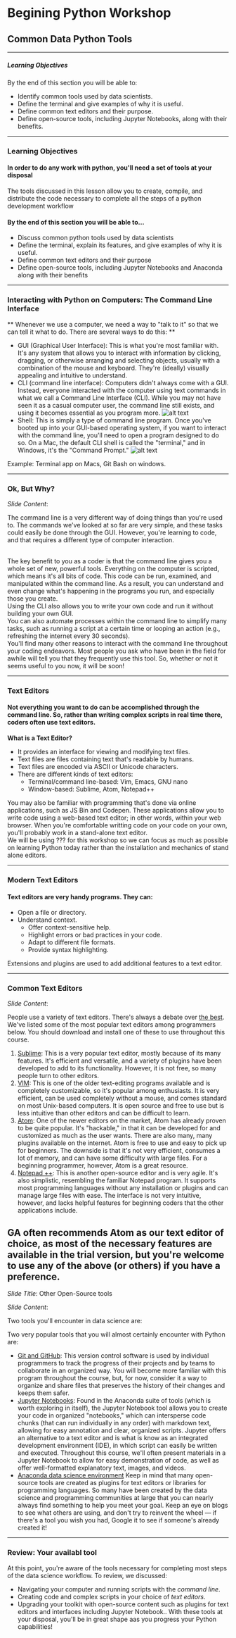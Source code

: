 # Begining Python Workshop
## Common Data Python Tools

----------------------------------

##### Learning Objectives
By the end of this section you will be able to:
* Identify common tools used by data scientists.
* Define the terminal and give examples of why it is useful.
* Define common text editors and their purpose.
* Define open-source tools, including Jupyter Notebooks, along with their benefits.

----------------------------------
<!--
### Slideshow

#### In order to do work with python over time, you'll need a set of tools at your disposal
The tools discussed in this lesson allow you to create, compile, and distribute the code necessary to complete all the steps of a python development workflow. We will look at:

- The terminal (also referred to as Command Line or Command Prompt).
- Text editors, including Sublime and Atom.
- Open-source tools such as the Jupyter Notebook IDE
- Python environments such as Anaconda  

----------------------------------
-->

### Learning Objectives

#### In order to do any work with python, you'll need a set of tools at your disposal
The tools discussed in this lesson allow you to create, compile, and distribute the code necessary to complete all the steps of a python development workflow

#### By the end of this section you will be able to...

+ Discuss common python tools used by data scientists
+ Define the terminal, explain its features, and give examples of why it is useful.
+ Define common text editors and their purpose
+ Define open-source tools, including Jupyter Notebooks and Anaconda along with their benefits

----------------------------------

### Interacting with Python on Computers: The Command Line Interface


** Whenever we use a computer, we need a way to "talk to it" so that we can tell it what to do. There are several ways to do this: **
- GUI (Graphical User Interface): This is what you're most familiar with. It's any system that allows you to interact with information by clicking, dragging, or otherwise arranging and selecting objects, usually with a combination of the mouse and keyboard. They're (ideally) visually appealing and intuitive to understand.
- CLI (command line interface): Computers didn't always come with a GUI. Instead, everyone interacted with the computer using text commands in what we call a Command Line Interface (CLI). While you may not have seen it as a casual computer user, the command line still exists, and using it becomes essential as you program more.
![alt text](assets/cli.png "The Command Line Interface")
- Shell: This is simply a type of command line program. Once you've booted up into your GUI-based operating system, if you want to interact with the command line, you'll need to open a program designed to do so. On a Mac, the default CLI shell is called the "terminal," and in Windows, it's the "Command Prompt."
![alt text](assets/terminal.png "Terminal")

Example: Terminal app on Macs, Git Bash on windows.  
<!--
*NOTE: The following slides include commands that may behave differently on Windows computers. [Bash](https://www.gnu.org/software/bash/) is a free Unix shell that allows the Windows command line to use many of the same commands. You can also [learn more about the Windows CLI itself](https://www.google.com/url?sa=t&rct=j&q=&esrc=s&source=web&cd=3&cad=rja&uact=8&ved=0ahUKEwjX1vz4n8rUAhXC7D4KHfVaBZcQFggsMAI&url=https%3A%2F%2Fcommandwindows.com%2Fcommand3.htm&usg=AFQjCNGWUZPreYMfxE_IbAljVKcC5gXspA&sig2=axivxJhs6yrk1_FepckxzQ), if you'd rather go that route.*
-->
<!--
----------------------------------
--> 

<!--
_Slide Title_:  Navigating in the CLI: Paths
-->
<!--
Every file or folder in a file system can be read, written, and deleted by referencing its position inside the file system.
-->
<!--
When we talk about the position of a file or a folder in a file system, we refer to its "path." There are a couple of different kinds of paths we can use to refer to a file: the absolute path and the relative path.

- **Absolute path:** The  specific location of a file or folder from the root directory, typically shown as /. The root directory is the starting point from which all other folders are defined. It is *not* normally the same as your home directory, which is usually found at `/Users/[Your Username]`.
- **Relative path:** A reference to a file or folder relative to your current position or the present working directory (`pwd`).

In the CLI:
- `pwd` (stands for "print working directory") shows you the absolute path of the directory you are currently in.
- `cd` is the command to "change directory."
  - By itself, `cd` takes you back to the home directory.
  - `cd` + *path* will navigate from wherever you are to the new path — so, if you're in folder A and want to navigate into folder B, type `cd B`.
  - `cd ..` will navigate you one directory back up the path.
  - To indicate the absolute path (and jump directly to any directory without navigating through each folder), add a */* to the beginning of the path. Without a */*, the CLI will interpret the path as looking for a subfolder.
- `~` (tilde) is a reference to the home directory, so ```cd ~``` takes you "home," and ```~/directoryname``` takes you to a directory branching off the home directory.
-->
<!--
----------------------------------
-->
<!--
### Examples of Absolute and Relatives Paths

#### Below are some examples that use relative and absolute paths to complete the same action:
1. My present location is ```/folder/subfolder``` and now I want to change directory to ```/folder```
- Using a relative path: ```cd ..```
- Using an absolute path: ```cd /folder```
2. My present location is ```/folder/subfolder``` and I want to change the location to ```/folder/othersubfolder```
- Using a relative path: ```cd ../othersubfolder```
- Using an absolute path: ```cd /folder/othersubfolder```


*Note: Directory is an important term that's often used interchangeably with folder. Although they are not exactly the same, when we say "navigate to your project directory," think of it as "navigate to your project folder."*

----------------------------------
_Slide Title_:  Useful Commands in the CLI

_Slide Content_:

Here are some useful commands to use within the CLI:
 - To stop a script that is currently running, press `Ctrl-C`. (Try this out by typing `ping 127.0.0.1`, which basically sends a message to your computer asking if it's awake. It will keep pinging until you type `Ctrl-C`.)
 - To open a file, use `open` and then the file name (or path, if you're not already in that folder): `open file.txt` or `open subfolder/file.txt`.
 - `ls` lists the files and directories in the current folder (or any folder if you list the path as well: ```ls /Applications```)
  - `ls -a` also shows the files that are currently hidden.
 - Create a new file: ```touch filename```
 - Remove a file: ```rm filename```
 - Create a new directory: ```mkdir foldername```
 - Remove a directory: ```rm -r foldername``` (the ```-r``` tells the computer to remove the folder AND any files/folders within it)
 - The asterisk (&ast;) indicates a wildcard character: ```ls *;i*;``` looks for any file or directory with the letter "i" in the name.

 -->
 
----------------------------------

### Ok, But Why?

_Slide Content_:

The command line is a very different way of doing things than you're used to. The commands we've looked at so far are very simple, and these tasks could easily be done through the GUI. However, you're learning to code, and that requires a different type of computer interaction.

<br>
The key benefit to you as a coder is that the command line gives you a whole set of new, powerful tools. Everything on the computer is scripted, which means it's all bits of code. This code can be run, examined, and manipulated within the command line. As a result, you can understand and even change what's happening in the programs you run, and especially those you create.
<br>
Using the CLI also allows you to write your own code and run it without building your own GUI.
<br>
You can also automate processes within the command line to simplify many tasks, such as running a script at a certain time or looping an action (e.g., refreshing the internet every 30 seconds).
<br>
You'll find many other reasons to interact with the command line throughout your coding endeavors. Most people you ask who have been in the field for awhile will tell you that they frequently use this tool. So, whether or not it seems useful to you now, it will be soon!

----------------------------------



### Text Editors

#### Not everything you want to do can be accomplished through the command line. So, rather than writing complex scripts in real time there, coders often use text editors.

**What is a Text Editor?**

- It provides an interface for viewing and modifying text files.
- Text files are files containing text that's readable by humans.
- Text files are encoded via ASCII or Unicode characters.
- There are different kinds of text editors:
  - Terminal/command line-based: Vim, Emacs, GNU nano
  - Window-based: Sublime, Atom, Notepad++

You may also be familiar with programming that's done via online applications, such as JS Bin and Codepen. These applications allow you to write code using a web-based text editor; in other words, within your web browser. When you're comfortable writting code on your code on your own, you'll probably work in a stand-alone text editor.
<br>
We will be using ??? for this workshop so we can focus as much as possible on learning Python today rather than the installation and mechanics of stand alone editors.


----------------------------------

### Modern Text Editors

#### Text editors are very handy programs. They can:

- Open a file or directory.
- Understand context.
  - Offer context-sensitive help.
  - Highlight errors or bad practices in your code.
  - Adapt to different file formats.
  - Provide syntax highlighting.

Extensions and plugins are used to add additional features to a text editor.

<!--
----------------------------------

### Types of Text Files

#### Text editors can understand, interpret, and edit a wide variety of text files.

Some examples are:
- Plaintext (`.txt`)
- Markdown (`.md`)
- CSV (`.csv`)
- Various programming languages, each with their own set of rules, keywords, operators, and syntax:
  - Python
  - CSS
  - JavaScript
  - Ruby
  - BASH
  - SQL
-->

----------------------------------

### Common Text Editors

_Slide Content_:

People use a variety of text editors. There's always a debate over [the best](http://blog.liveedu.tv/10-best-text-editors-programming-2016/). We've listed some of the most popular text editors among programmers below. You should download and install one of these to use throughout this course.

1. [Sublime](https://www.sublimetext.com/): This is a very popular text editor, mostly because of its many features. It's efficient and versatile, and a variety of plugins have been developed to add to its functionality. However, it is not free, so many people turn to other editors.
2. [VIM](http://www.vim.org/): This is one of the older text-editing programs available and is completely customizable, so it's popular among enthusiasts. It is very efficient, can be used completely without a mouse, and comes standard on most Unix-based computers. It is open source and free to use but is less intuitive than other editors and can be difficult to learn.
3. [Atom](https://atom.io/): One of the newer editors on the market, Atom has already proven to be quite popular. It's "hackable," in that it can be developed for and customized as much as the user wants. There are also many, many plugins available on the internet. Atom is free to use and easy to pick up for beginners. The downside is that it's not very efficient, consumes a lot of memory, and can have some difficulty with large files. For a beginning programmer, however, Atom is a great resource.
4. [Notepad ++](https://notepad-plus-plus.org/features/): This is another open-source editor and is very agile. It's also simplistic, resembling the familiar Notepad program. It supports most programming languages without any installation or plugins and can manage large files with ease. The interface is not very intuitive, however, and lacks helpful features for beginning coders that the other applications include.

GA often recommends Atom as our text editor of choice, as most of the necessary features are available in the trial version, but you're welcome to use any of the above (or others) if you have a preference.
----------------------------------

_Slide Title_: Other Open-Source tools

_Slide Content_:

Two tools you'll encounter in data science are:

Two very popular tools that you will almost certainly encounter with Python are:
- [Git and GitHub](www.github.com): This version control software is used by individual programmers to track the progress of their projects and by teams to collaborate in an organized way. You will become more familiar with this program throughout the course, but, for now, consider it a way to organize and share files that preserves the history of their changes and keeps them safer.
- [Jupyter Notebooks](jupyter.org/): Found in the Anaconda suite of tools (which is worth exploring in itself), the Jupyter Notebook tool allows you to create your code in organized "notebooks," which can intersperse code chunks (that can run individually in any order) with markdown text, allowing for easy annotation and clear, organized scripts. Jupyter offers an alternative to a text editor and is what is know as an integrated development environment (IDE), in which script can easily be written and executed. Throughout this course, we'll often present materials in a Jupyter Notebook to allow for easy demonstration of code, as well as offer well-formatted explanatory text, images, and videos.
- [Anaconda data science environment](https://www.continuum.io/what-is-anaconda)
Keep in mind that many open-source tools are created as plugins for text editors or libraries for programming languages. So many have been created by the data science and programming communities at large that you can nearly always find something to help you meet your goal. Keep an eye on blogs to see what others are using, and don't try to reinvent the wheel — if there's a tool you wish you had, Google it to see if someone's already created it!


----------------------------------

### Review: Your availabl tool

At this point, you're aware of the tools necessary for completing most steps of the data science workflow. To review, we discussed:
- Navigating your computer and running scripts with the *command line*.
- Creating code and complex scripts in your choice of *text editors*.
- Upgrading your toolkit with open-source content such as plugins for text editors and interfaces including Jupyter Notebook..
With these tools at your disposal, you'll be in great shape aas you progress your Python capabilities!
